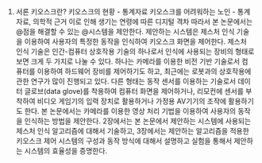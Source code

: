 1. 서론
키오스크란?
키오스크의 현황 - 통계자료
키오스크를 어려워하는 노인 - 통계자료, 의학적 근거
이로 인해 생기는 연령에 따른 디지털 격차
따라서 본 논문에서는 @점을 해결할 수 있는 @시스템을 제안한다. 제안하는 시스템은 제스처 인식 기술을 이용하여 사용자의 특정한 동작을 인식하여 키오스크 화면을 제어한다.
제스처 인식 기술은 인간-컴퓨터 상호작용 기술의 하나로서 인식에 사용되는 장비의 형태로 보면 크게 두 가지로 나눌 수 있다. 하나는 카메라를 이용한 비전 기반 기술로서 컴퓨터를 이용하여 하드웨어 장비를 제어하기도 하고, 최근에는 로봇과의 상호작용에 관한 연구가 많이 진행되고 있다. 다른 형태는 동작 센서를 이용하는 기술로서 데이터 글로브(data glove)를 착용하여 컴퓨터 화면을 제어하거나, 리모컨에 센서를 부착하여 비디오 게임기의 입력 장치로 활용하거나 가정용 AV기기의 조작에 활용하기도 한다. 본 논문에서는 카메라를 이용한 영상 처리 기법을 이용하여 사용자의 동작을 인식하는 방법을 제안한다.
2장에서는 본 논문에서 제안하는 시스템에 사용되는 제스처 인식 알고리즘에 대해서 기술하고, 3장에서는 제안하는 알고리즘을 적용한 키오스크 제어 시스템의 구성과 동작 방식에 대해서 설명하고 실험을 통해서 제안하는 시스템의 효율성을 증명한다.


